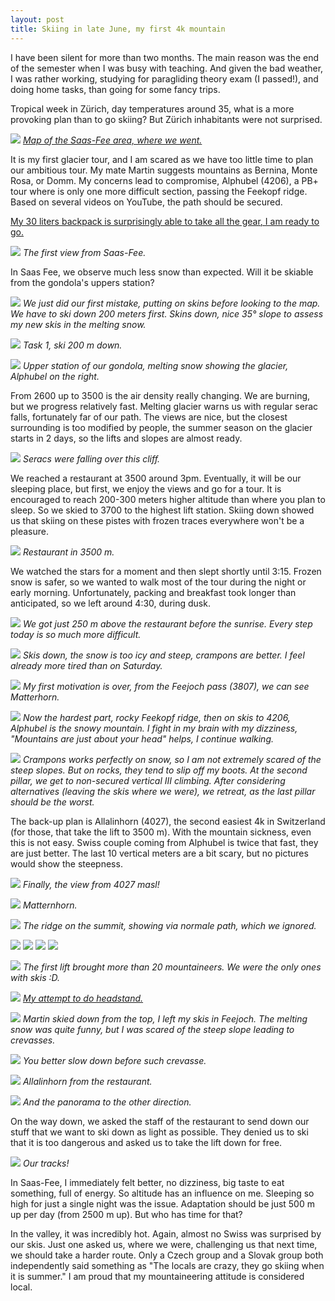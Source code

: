 ```yaml
---
layout: post
title: Skiing in late June, my first 4k mountain
---
```


I have been silent for more than two months. The main reason was the end of the semester when I was busy with teaching. And given the bad weather, I was rather working, studying for paragliding theory exam (I passed!), and doing home tasks, than going for some fancy trips.

Tropical week in Zürich, day temperatures around 35, what is a more provoking plan than to go skiing? But Zürich inhabitants were not surprised.

![](https://lh3.googleusercontent.com/V8QAPaq_U531O9AhiFW40JbZNiQXJ0dHAcUGUstlw5nBMXpElRa74Dp3qKsEfSwAGSGddWh_GpFPXF6mWrw8SfWrWwmQHZ5tkWzMHvgeZPSuYD0e0n7DjLITI9J9r2orGD--Ut82lOQ=w2560-h1440-no)
*[Map of the Saas-Fee area, where we went.](https://bit.ly/2YOL8I2)*

It is my first glacier tour, and I am scared as we have too little time to plan our ambitious tour. My mate Martin suggests mountains as Bernina, Monte Rosa, or Domm. My concerns lead to compromise, Alphubel (4206), a PB+ tour where is only one more difficult section, passing the Feekopf ridge. Based on several videos on YouTube, the path should be secured.

[My 30 liters backpack is surprisingly able to take all the gear, I am ready to go.](https://lh3.googleusercontent.com/Bvh_Ky5rPOe0NIOo-bFQZRhmyXo4zdT5a6NjxlP4l87GtxkDwT2Ny4DH33Cra8qQjcBWTlHGJWlhy-y6ELLUF0hphR6RCGnZ43ZS-aSUt32TSVka9k0wBpcms1TdRrOKdeac8HADgVc=w747-h1328-no)

![](https://lh3.googleusercontent.com/6fQv6gsjypVk06uiFgAbJgCJ3lzLk914MOqa2MjRhFCS2cyMpqXkRV171L3hCLtHjxlap7-whmDqtFkN8dCNcdfPfaS9p5ObeL-Df7J9Lt26zA9-IQzyqjlhlwVCKlPR3dVwY5PSoIk=w2560-h1440-no)
*The first view from Saas-Fee.*

In Saas Fee, we observe much less snow than expected. Will it be skiable from the gondola's uppers station?

![](https://lh3.googleusercontent.com/p5yTvRzY9ZKbzUrVgE1sXHHl1un84ptuZKkTveEo8CCRTmyCx4vBHQV0IJ-g12g0ZEPc_o6q4VbZppb029yvQBMRk2U89g53Oa54sm3vCIcYK76DWktcESO6wudZiDQS4o36dn8qG1k=w2160-h1440-no)
*We just did our first mistake, putting on skins before looking to the map. We have to ski down 200 meters first. Skins down, nice 35° slope to assess my new skis in the melting snow.*

![](https://lh3.googleusercontent.com/Kv8wZzCFU1vf35h0RziRN5XYPRSlrxNKSDXxSslfGyv5FaU_LMDOxK3aFWPgwGUUcDTI8CwBKp5AX-IzKOCYfgwuwHUI8r5TKVHBwc6DxwKrcId7wQjoN32RVDpmbt7KbdzMR4ppYAw=w2560-h1263-no)
*Task 1, ski 200 m down.*

![](https://lh3.googleusercontent.com/sVz6EOnIFai4zrIUhSUhpFoDb3YgsKa3eEnzc8BUOVOFiL-2nvCxKMphF9WfNFwu8Oa5kufDqZ7tktAOCErtu2TVDKRVaayloKVONa3VDb5TRnrN4-Rk8-PZnzPWA5DGynZDKUMszSU=w2560-h879-no)
*Upper station of our gondola, melting snow showing the glacier, Alphubel on the right.*

From 2600 up to 3500 is the air density really changing. We are burning, but we progress relatively fast. Melting glacier warns us with regular serac falls, fortunately far of our path. The views are nice, but the closest surrounding is too modified by people, the summer season on the glacier starts in 2 days, so the lifts and slopes are almost ready.

![](https://lh3.googleusercontent.com/vyiETFNPcaXqr6OUWT90Tgbzielz0rb1keTVjPtF2JsYUGDhrPgRiWg5NAvz3bwGVN6eQsryktQMvDVrEahWbUSy_DQXVwHhmkLSgkEzSMyc2ckFSoeC-xH9TiVgp0_jQeOU2yF11bg=w2160-h1440-no)
*Seracs were falling over this cliff.*

We reached a restaurant at 3500 around 3pm. Eventually, it will be our sleeping place, but first, we enjoy the views and go for a tour. It is encouraged to reach 200-300 meters higher altitude than where you plan to sleep. So we skied to 3700 to the highest lift station. Skiing down showed us that skiing on these pistes with frozen traces everywhere won't be a pleasure.

![](https://lh3.googleusercontent.com/tAAywTydWj3D-BqGUM8OHy6Y76k2MRwixOMt2vnRNKY0KDKdbD5-thmpkSJ97nPvEU3nYvKxmt10uev8gzRUvjim9kinb25wk94jdCL5nn4VrHqEitXZ2EX9bZRj736XGGEhOikS-NY=w2160-h1440-no)
*Restaurant in 3500 m.*

We watched the stars for a moment and then slept shortly until 3:15. Frozen snow is safer, so we wanted to walk most of the tour during the night or early morning. Unfortunately, packing and breakfast took longer than anticipated, so we left around 4:30, during dusk.

![](https://lh3.googleusercontent.com/ta33ie2aEEqykxak8QF00dbA-RfKfWITXdOFE7v6CO4VkplRD5amVkmiTTQMi-W5Q_hm6h0RErIvMDgQ-n_INuIL24jfuoBDdsZpZ7Un230ShldRNWM--7PzMPYavYQJ6v-_kjmMD4g=w2160-h1440-no)
*We got just 250 m above the restaurant before the sunrise. Every step today is so much more difficult.*

![](https://lh3.googleusercontent.com/_VBz0a89f4T8QsVAjOl3UXIl1XuF8WWAdpPsApxbYb-hWhjZHBHOWhtgbBCydpBdpUgawTWM3VY0-Gn6oc_63jQcTKZ3WZTmcV0qDaUfPjNQ84VAcF2njWxIykBKqmAuh1K11o_rUWo=w2160-h1440-no)
*Skis down, the snow is too icy and steep, crampons are better. I feel already more tired than on Saturday.*

![](https://lh3.googleusercontent.com/U3EFMbd7kJElVWA-uV5_7AYefwKpe3MRR_cMijMeH_J7cXTYgrXZpQVFtMMbLSUZZNb-FFn89OQ34CvA_3ebA2K7a_V3Y-cU40CkncrqQB7Pk0l8dLOyFeLhuCKBrEKWP2jcsqP938s=w2160-h1440-no)
*My first motivation is over, from the Feejoch pass (3807), we can see Matterhorn.*

![](https://lh3.googleusercontent.com/Uf7GeF0cQ5Rp2wrNYMoM8yNB2snXsCbsvQdW0V2XBvg7vGnP5vwO9UIT1lJxPGXmJtMniImNidKWNWdgl8rbhdaYN9q4h8n1HibNfXkCPSjGu2Sx2ZxJCMl9bR-FB-cIHCJyi__dTE0=w2160-h1440-no)
*Now the hardest part, rocky Feekopf ridge, then on skis to 4206, Alphubel is the snowy mountain. I fight in my brain with my dizziness, "Mountains are just about your head" helps, I continue walking.*


![](https://lh3.googleusercontent.com/7wT88ZO9SBMdQkCYlqnSkTl3v5ljk8U0RaG3bOaC7JN6AFXJmc7EN9CZcuBvvC5rBIxEN18ZbAnG6gnD3sGVuhbIloN3ujfI4S67Qx4Iep2BZd9oWDgWf9XXkBLP8P7aDuiDm28qpXg=w1080-h1920-no)
*Crampons works perfectly on snow, so I am not extremely scared of the steep slopes. But on rocks, they tend to slip off my boots. At the second pillar, we get to non-secured vertical III climbing. After considering alternatives (leaving the skis where we were), we retreat, as the last pillar should be the worst.*

The back-up plan is Allalinhorn (4027), the second easiest 4k in Switzerland (for those, that take the lift to 3500 m). With the mountain sickness, even this is not easy. Swiss couple coming from Alphubel is twice that fast, they are just better. The last 10 vertical meters are a bit scary, but no pictures would show the steepness.

![](https://lh3.googleusercontent.com/6eCUM714UXnpnPAIPrOIDMjxOHD6rANeCEG9hROWsX5kKqT-jJ2qhNaTKlml3wZHZYOTRvwHLfBwpvJipYAmfCW4FKpfazkT5ZWO8WnD1j5fvOCuuZGaHUuZy6Bpq2_-oJ37XYzyIvw=w1440-h369-no)
*Finally, the view from 4027 masl!*

![](https://lh3.googleusercontent.com/tO4OiFgMNGSofPEi9m1-eI6W-l723-n8JA2Ke8_tyKViRbO_2R7ieJIKANMOzrGGqF2UWVv21qm2oLzF49JCFzAsr2NqbUZxwWQ-jtCXYyACv-7IkoP1yxHKACWOM9zU8hsXWYKCWsc=w2160-h1440-no)
*Matternhorn.*

![](https://lh3.googleusercontent.com/xJeAxOPpDUNSkz9mJCiSXIS82LMTkktiSfDbviZoFNikH1jVY5tndInrcN1fhnM9yfW4d096_RNOri827BvcGnIrT3e9wtC3j-WZgWWjxBuH51Qd01d1s5F0R8BNorIsZRJLVSiQ1mY=w2160-h1440-no)
*The ridge on the summit, showing via normale path, which we ignored.*

![](https://lh3.googleusercontent.com/nU8W_qxft-IXlEIgB5RyP-gK1_fx9p5-nEQTwngPERyiUXAIajDbEPVaG7GiFBYEDFTjvgxyDHZDIrHdP7O5HmozNy_M8uk9mVyBAH_pDQIdSivBHeMLpKLezyc0Pa6ol0qm7X7-DG8=w2160-h1440-no)
![](https://lh3.googleusercontent.com/Vp9ISrN7RecTayvoBujFd-E04e3h_iM9VNLL8zPnO3BW-FdENHGQsdicoyWBy4xOfnAPE2MBy709F4jgzoJLoo_cqTMrec4cnbd4gfrBIk__O684Rkvw46vnMdpqKsemBt0hHtxska4=w2160-h1440-no)
![](https://lh3.googleusercontent.com/NzoSC0LPyucSeylgKks8X5jYsvlztLBA-K7NXjo5jRcWEVCb_uUqHA-Db5EDVESR-CZb5o8BzzbyEBWoI4x-e_A6zt_3QaavQ2PWOYdozHr06BOiKVp-T-K8MktVu-oYQ-W0yPnU-KI=w2160-h1440-no)
![](https://lh3.googleusercontent.com/k9Y0f7YvBvqsAq48XvFT_KFiUmHE0Wbk-l5owo7jBkBqqVjl7xHzEEUzrAL4Ee9K2EqoCrh8zNQmGWLcEUPOYisUag1XGCKMPjrIQigx2wR_cW0urBpfUaNSY7KO0_yDdfLoyqPJe5A=w2160-h1440-no)

![](https://lh3.googleusercontent.com/qMGCZqdAoE6ArhF2hAGK65jZCYxJEBUYKmhND0imwN2RwgMqrabWyshx6mj0uRMFVpt6bFdmBwW_Y7CnOnFh72DvY5Ao_70hIfFlgc_iefNdWuuWWz9woOFr1qDQar_wI4gs7AjL_eQ=w2160-h1440-no)
*The first lift brought more than 20 mountaineers. We were the only ones with skis :D.*

![](https://lh3.googleusercontent.com/uH2Z-jLX01vGv0-Uj0F4GPPTzNjXLpyJHJE8xDfJyUHyOSUbpZFz6fNzZw3GUr1hN3Wrw2H8TU6Lsjd1C6uYPSgdQlAtnTdtzPhH4fBIpnpgbJ672tUkhZJHYFMRHVXHYhAWX4UIDKY=w960-h1440-no)
*[My attempt to do headstand.](https://lh3.googleusercontent.com/dPmtaebeuX9m8Oq90dHmeFUcNLj1riAiudp1xcfq1esFdcNi3nkgRH0sshuF888pJcjheSK1TYYIQ4OCjO-BkGQXLth4R0x96YN3xX12c8Szbi5SpgTcdUd-ozWwJ1o6XMTKj3sxi0M=w960-h1440-no)*

![](https://lh3.googleusercontent.com/teLs3OcDZsaK9AYpDEWPoEUagWrHzg2UoAYrXGJ0yAYjQsSFDYKEYJJGnior9CsLuqCacL-huubCylr08pFBQN26D4iHXUR1zAp-wYJ16Z9LCV5BHh7vvzItjkrQyElSR9Wnu3FROWc=w2560-h1440-no)
*Martin skied down from the top, I left my skis in Feejoch. The melting snow was quite funny, but I was scared of the steep slope leading to crevasses.*

![](https://lh3.googleusercontent.com/ueI_RdEc0zxljzhLpCnBrZXaghF9FylvSe-3su_PSIXR6dB2nPgGDZRnuRumQg0z5Owp6a2QXx-Ee0LAFGOTQwVgGwMkm4oPeIctWsYr9k3yEriUZzP4saYbGpMMTVCIZBYXbP0wrK0=w2560-h1440-no)
*You better slow down before such crevasse.*

![](https://lh3.googleusercontent.com/D59PCsChOn7XWQZQx3JOGkxzEVRxc3ezKZ0u5eFMZFCgk9JZKofRzNEeffZApYp0d3S-P5k1a_VQ20gYzAC8tieS9IsnM2gdpodoTt5BJ1VZDiJqimj0-bYo40Ac6RMb2K0Ik0r33X4=w2560-h762-no)
*Allalinhorn from the restaurant.*

![](https://lh3.googleusercontent.com/cJISY-dG9LGDJbl2VapyhvqdLjGvEO29NEvDPYByZD1MmrCtJJhdA7apGzDCsZdsCV1xcwmrkz-f-gda5FSBiMkFQVqttFgzc6i8bGNatkyX5LwG8CmJZq9jHaFVe-Eth0AYExQjwmw=w2560-h800-no)
*And the panorama to the other direction.*

On the way down, we asked the staff of the restaurant to send down our stuff that we want to ski down as light as possible. They denied us to ski that it is too dangerous and asked us to take the lift down for free.

![](https://lh3.googleusercontent.com/xF9AOJHqruBSC9oY_oEeozKG_Oayd50nNIy1dCP8bDLjooEiFBUqPRA5QVxE8vkuryGTDSBlyHakfKd5WqAURQCkhLb-X2lZmwGe6IRF5l5OgYQsXJUuEK4hAk26H5Wr-D-YDHNX42I=w2160-h1440-no)
*Our tracks!*

In Saas-Fee, I immediately felt better, no dizziness, big taste to eat something, full of energy. So altitude has an influence on me. Sleeping so high for just a single night was the issue. Adaptation should be just 500 m up per day (from 2500 m up). But who has time for that?

In the valley, it was incredibly hot. Again, almost no Swiss was surprised by our skis. Just one asked us, where we were, challenging us that next time, we should take a harder route. Only a Czech group and a Slovak group both independently said something as "The locals are crazy, they go skiing when it is summer." I am proud that my mountaineering attitude is considered local.
